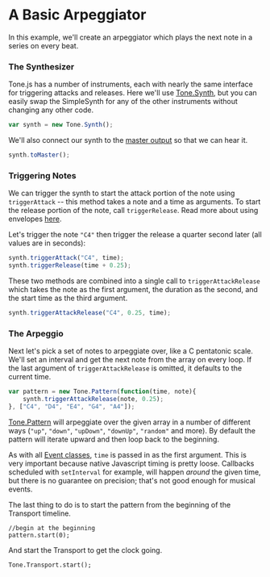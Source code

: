 # A Basic Arpeggiator

In this example, we'll create an arpeggiator which plays the next note in a series on every beat. 

### The Synthesizer

Tone.js has a number of instruments, each with nearly the same interface for triggering attacks and releases. Here we'll use [Tone.Synth](https://tonejs.github.io/docs/#SimpleSynth), but you can easily swap the SimpleSynth for any of the other instruments without changing any other code. 

```javascript
var synth = new Tone.Synth();
```

We'll also connect our synth to the [master output](https://tonejs.github.io/docs/#Master) so that we can hear it. 

```javascript
synth.toMaster();
```

### Triggering Notes

We can trigger the synth to start the attack portion of the note using `triggerAttack` -- this method takes a note and a time as arguments. To start the release portion of the note, call `triggerRelease`. Read more about using envelopes [here](https://github.com/Tonejs/Tone.js/wiki/Envelope).

Let's trigger the note `"C4"` then trigger the release a quarter second later (all values are in seconds):

```javascript
synth.triggerAttack("C4", time);
synth.triggerRelease(time + 0.25);
```

These two methods are combined into a single call to `triggerAttackRelease` which takes the note as the first argument, the duration as the second, and the start time as the third argument. 

```javascript
synth.triggerAttackRelease("C4", 0.25, time);
```

### The Arpeggio

Next let's pick a set of notes to arpeggiate over, like a C pentatonic scale. We'll set an interval and get the next note from the array on every loop. If the last argument of `triggerAttackRelease` is omitted, it defaults to the current time.

```javascript
var pattern = new Tone.Pattern(function(time, note){
	synth.triggerAttackRelease(note, 0.25);
}, ["C4", "D4", "E4", "G4", "A4"]);
```

[Tone.Pattern](https://tonejs.github.io/docs/#Pattern) will arpeggiate over the given array in a number of different ways (`"up"`, `"down"`, `"upDown"`, `"downUp"`, `"random"` and more). By default the pattern will iterate upward and then loop back to the beginning. 

As with all [Event classes](https://github.com/Tonejs/Tone.js/wiki/Events), `time` is passed in as the first argument. This is very important because native Javascript timing is pretty loose. Callbacks scheduled with `setInterval` for example, will happen _around_ the given time, but there is no guarantee on precision; that's not good enough for musical events. 

The last thing to do is to start the pattern from the beginning of the Transport timeline. 

```
//begin at the beginning
pattern.start(0);
```

And start the Transport to get the clock going.

```
Tone.Transport.start();
```